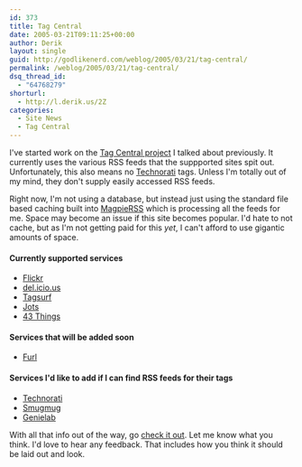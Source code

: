 ```yaml
---
id: 373
title: Tag Central
date: 2005-03-21T09:11:25+00:00
author: Derik
layout: single
guid: http://godlikenerd.com/weblog/2005/03/21/tag-central/
permalink: /weblog/2005/03/21/tag-central/
dsq_thread_id:
  - "64768279"
shorturl:
  - http://l.derik.us/2Z
categories:
  - Site News
  - Tag Central
---
```

I've started work on the [Tag Central project](/weblog/2005/03/03/tag-central/) I talked about previously. It currently uses the various RSS feeds that the suppported sites spit out. Unfortunately, this also means no [Technorati](http://www.technorati.com) tags. Unless I'm totally out of my mind, they don't supply easily accessed RSS feeds.

Right now, I'm not using a database, but instead just using the standard file based caching built into [MagpieRSS](http://magpierss.sourceforge.net/) which is processing all the feeds for me. Space may become an issue if this site becomes popular. I'd hate to not cache, but as I'm not getting paid for this _yet_, I can't afford to use gigantic amounts of space.

#### Currently supported services

  * [Flickr](http://flickr.com)
  * [del.icio.us](http://del.icio.us)
  * [Tagsurf](http://tagsurf.com)
  * [Jots](http://jots.com)
  * [43 Things](http://43things.com)

#### Services that will be added soon

  * [Furl](http://furl.net)

#### Services I'd like to add if I can find RSS feeds for their tags

  * [Technorati](http://technorati.com)
  * [Smugmug](http://smugmug.com)
  * [Genielab](http://genielab.com)

With all that info out of the way, go [check it out](/tagcentral/). Let me know what you think. I'd love to hear any feedback. That includes how you think it should be laid out and look.